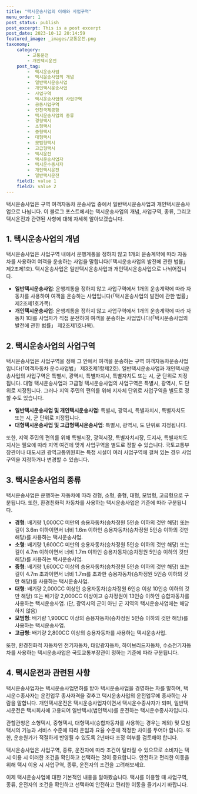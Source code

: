 ```yaml
---
title: "택시운송사업의 이해와 사업구역"
menu_order: 1
post_status: publish
post_excerpt: This is a post excerpt
post_date: 2023-10-12 20:14:59
featured_image: _images/교통운전.png
taxonomy:
    category:
        - 교통운전
        - 개인택시운전
    post_tag:
        -  택시운송사업
        -  택시운송사업의 개념
        -  일반택시운송사업
        -  개인택시운송사업
        -  사업구역
        -  택시운송사업의 사업구역
        -  공동사업구역
        -  인천국제공항
        -  택시운송사업의 종류
        -  경형택시
        -  소형택시
        -  중형택시
        -  대형택시
        -  모범형택시
        -  고급형택시
        -  택시운전
        -  택시운송사업자
        -  택시운수종사자
        -  개인택시운전
        -  일반택시운전
    field1: value 1
    field2: value 2
---
```



택시운송사업은 구역 여객자동차 운송사업 중에서 일반택시운송사업과 개인택시운송사업으로 나뉩니다. 이 블로그 포스트에서는 택시운송사업의 개념, 사업구역, 종류, 그리고 택시운전과 관련된 사항에 대해 자세히 알아보겠습니다.

## 1. 택시운송사업의 개념

택시운송사업은 사업구역 내에서 운행계통을 정하지 않고 1개의 운송계약에 따라 자동차를 사용하여 여객을 운송하는 사업을 말합니다(「택시운송사업의 발전에 관한 법률」 제2조제1호). 택시운송사업은 일반택시운송사업과 개인택시운송사업으로 나뉘어집니다.

- **일반택시운송사업**: 운행계통을 정하지 않고 사업구역에서 1개의 운송계약에 따라 자동차를 사용하여 여객을 운송하는 사업입니다(「택시운송사업의 발전에 관한 법률」 제2조제1호가목).
- **개인택시운송사업**: 운행계통을 정하지 않고 사업구역에서 1개의 운송계약에 따라 자동차 1대를 사업자가 직접 운전하여 여객을 운송하는 사업입니다(「택시운송사업의 발전에 관한 법률」 제2조제1호나목).

## 2. 택시운송사업의 사업구역

택시운송사업은 사업구역을 정해 그 안에서 여객을 운송하는 구역 여객자동차운송사업입니다(「여객자동차 운수사업법」 제3조제1항제2호). 일반택시운송사업과 개인택시운송사업의 사업구역은 특별시, 광역시, 특별자치시, 특별자치도 또는 시, 군 단위로 지정됩니다. 대형 택시운송사업과 고급형 택시운송사업의 사업구역은 특별시, 광역시, 도 단위로 지정됩니다. 그러나 지역 주민의 편의를 위해 지자체 단위로 사업구역을 별도로 정할 수도 있습니다.

- **일반택시운송사업 및 개인택시운송사업**: 특별시, 광역시, 특별자치시, 특별자치도 또는 시, 군 단위로 지정됩니다.
- **대형택시운송사업 및 고급형택시운송사업**: 특별시, 광역시, 도 단위로 지정됩니다.

또한, 지역 주민의 편의를 위해 특별시장, 광역시장, 특별자치시장, 도지사, 특별자치도지사는 필요에 따라 지역 여건에 맞게 사업구역을 별도로 정할 수 있습니다. 국토교통부장관이나 대도시권 광역교통위원회는 특정 시설이 여러 사업구역에 걸쳐 있는 경우 사업구역을 지정하거나 변경할 수 있습니다.

## 3. 택시운송사업의 종류

택시운송사업은 운행하는 자동차에 따라 경형, 소형, 중형, 대형, 모범형, 고급형으로 구분됩니다. 또한, 환경친화적 자동차를 사용하는 택시운송사업은 기준에 따라 구분됩니다.

- **경형**: 배기량 1,000CC 미만의 승용자동차(승차정원 5인승 이하의 것만 해당) 또는 길이 3.6m 이하이면서 너비 1.6m 이하인 승용자동차(승차정원 5인승 이하의 것만 해당)를 사용하는 택시운송사업.
- **소형**: 배기량 1,600CC 미만의 승용자동차(승차정원 5인승 이하의 것만 해당) 또는 길이 4.7m 이하이면서 너비 1.7m 이하인 승용자동차(승차정원 5인승 이하의 것만 해당)를 사용하는 택시운송사업.
- **중형**: 배기량 1,600CC 이상의 승용자동차(승차정원 5인승 이하의 것만 해당) 또는 길이 4.7m 초과이면서 너비 1.7m를 초과한 승용자동차(승차정원 5인승 이하의 것만 해당)를 사용하는 택시운송사업.
- **대형**: 배기량 2,000CC 이상인 승용자동차(승차정원 6인승 이상 10인승 이하의 것만 해당) 또는 배기량 2,000CC 이상이고 승차정원이 13인승 이하인 승합자동차를 사용하는 택시운송사업. (단, 광역시의 군이 아닌 군 지역의 택시운송사업에는 해당하지 않음)
- **모범형**: 배기량 1,900CC 이상의 승용자동차(승차정원 5인승 이하의 것만 해당)를 사용하는 택시운송사업.
- **고급형**: 배기량 2,800CC 이상의 승용자동차를 사용하는 택시운송사업.

또한, 환경친화적 자동차인 전기자동차, 태양광자동차, 하이브리드자동차, 수소전기자동차를 사용하는 택시운송사업은 국토교통부장관이 정하는 기준에 따라 구분됩니다.

## 4. 택시운전과 관련된 사항

택시운송사업자는 택시운송사업면허를 받아 택시운송사업을 경영하는 자를 말하며, 택시운수종사자는 운전업무 종사자격을 갖추고 택시운송사업의 운전업무에 종사하는 사람을 말합니다. 개인택시운전은 택시운송사업자이면서 택시운수종사자가 되며, 일반택시운전은 택시회사에 고용되어 일반택시(법인택시)를 운전하는 택시운수종사자입니다.

관할관청은 소형택시, 중형택시, 대형택시(승합자동차를 사용하는 경우는 제외) 및 모범택시의 기능과 서비스 수준에 따라 운임과 요율 수준에 적정한 차이를 두어야 합니다. 또한, 운송원가가 적절하게 반영될 수 있도록 2년마다 조정 여부를 검토해야 합니다.

택시운송사업은 사업구역, 종류, 운전자에 따라 조건이 달라질 수 있으므로 소비자는 택시 이용 시 이러한 조건을 확인하고 선택하는 것이 중요합니다. 안전하고 편리한 이동을 위해 택시 이용 시 사업구역, 종류, 운전자의 조건을 고려해보세요.

이제 택시운송사업에 대한 기본적인 내용을 알아봤습니다. 택시를 이용할 때 사업구역, 종류, 운전자의 조건을 확인하고 선택하여 안전하고 편리한 이동을 즐기시기 바랍니다.

